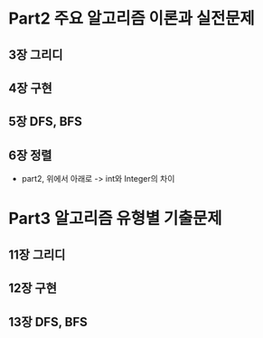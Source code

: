# Part2 주요 알고리즘 이론과 실전문제

## 3장 그리디

## 4장 구현

## 5장 DFS, BFS

## 6장 정렬
- part2, 위에서 아래로 -> int와 Integer의 차이

# Part3 알고리즘 유형별 기출문제
## 11장 그리디

## 12장 구현

## 13장 DFS, BFS
